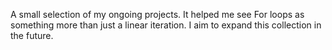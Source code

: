 A small selection of my ongoing projects. It helped me see For loops as something more than just a linear iteration. 
I aim to expand this collection in the future.
